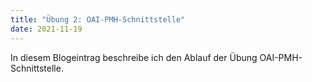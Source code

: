 ```yaml
---
title: "Übung 2: OAI-PMH-Schnittstelle"
date: 2021-11-19 
---
```


In diesem Blogeintrag beschreibe ich den Ablauf der Übung OAI-PMH-Schnittstelle. 
